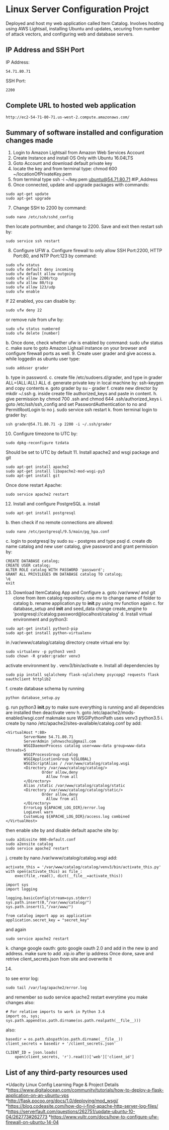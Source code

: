 # Linux Server Configuration Projct
Deployed and host my web application called Item Catalog. 
Involves hosting using AWS Lightsail, installing Ubuntu and updates, securing from number of attack vectors, and configuring web and database servers.

## IP Address and SSH Port

IP Address:
```
54.71.80.71
```

SSH Port:
```
2200
```

## Complete URL to hosted web application

```
http://ec2-54-71-80-71.us-west-2.compute.amazonaws.com/
```

## Summary of software installed and configuration changes made

1. Login to Amazon Lightsail from Amazon Web Services Account
2. Create Instance and install OS Only with Ubuntu 16.04LTS
3. Goto Account and download default private key 
4. locate the key and from terminal type: chmod 600 ~/locationOfPrivateKey.pem
5. from terminal type ssh -i ~/key.pem ubuntu@54.71.80.71 #IP_Address
6. Once connected, update and upgrade packages with commands:
```
sudo apt-get update
sudo apt-get upgrade
```
7. Change SSH to 2200 by command:
```
sudo nano /etc/ssh/sshd_config
```
then locate portnumber, and change to 2200. 
Save and exit then restart ssh by:
```
sudo service ssh restart
```
8. Configure UFW
a. Configure firewall to only allow SSH Port:2200, HTTP Port:80, and NTP Port:123 by command:
```
sudo ufw status
sudo ufw default deny incoming
sudo ufw default allow outgoing
sudo ufw allow 2200/tcp
sudo ufw allow 80/tcp
sudo ufw allow 123/udp
sudo ufw enable
```

If 22 enabled, you can disable by:
```
sudo ufw deny 22
```
or remove rule from ufw by:
```
sudo ufw status numbered
sudo ufw delete [number]
```
b. Once done, check whether ufw is enabled by command: sudo ufw status 
c. make sure to goto Amazon Lighsail instance on your browser and configure firewall ports as well.
9. Create user grader and give access
a. while loggedin as ubuntu user type:
```
sudo adduser grader
```
b. type in password.
c. create file /etc/sudoers.d/grader, and type in grader ALL=(ALL:ALL) ALL
d. generate private key in local machine by: ssh-keygen and copy contents
e. goto grader by su - grader
f. create new director by mkdir ~/.ssh
g. inside create file authorized_keys and paste in content.
h. give permission by chmod 700 .ssh and chmod 644 .ssh/authorized_keys
i. goto /etc/ssh/ssh_config and set PasswordAuthentication to no and PermitRootLogin to no
j. sudo service ssh restart
k. from terminal login to grader by: 
```
ssh grader@54.71.80.71 -p 2200 -i ~/.ssh/grader
```
10. Configure timezone to UTC by: 
```
sudo dpkg-reconfigure tzdata
```
Should be set to UTC by default
11. Install apache2 and wsgi package and git
```
sudo apt-get install apache2
sudo apt-get install libapache2-mod-wsgi-py3
sudo apt-get install git
```
Once done restart Apache:
```
sudo service apache2 restart
```
12. Install and configure PostgreSQL
a. install
```
sudo apt-get install postgresql
```
b. then check if no remote connections are allowed:
```
sudo nano /etc/postgresql/9.5/main/pg_hpa.conf
```
c. login to postgresql by sudo su - postgres and type psql 
d. create db name catalog and new user catalog, give password and grant permission by:
```
CREATE DATABASE catalog;
CREATE USER catalog;
ALTER ROLE catalog WITH PASSWORD 'password';
GRANT ALL PRIVILEGES ON DATABASE catalog TO catalog;
\q
exit
```

13. Download ItemCatalog App and Configure
a. goto /var/www/ and git clone from item catalog repository. use mv to change name of folder to catalog
b. rename application.py to __init__.py using mv function again
c. for database_setup and __init__ and seed_data change create_engine to 'postgresql://catalog:password@localhost/catalog'
d. Install virtual environment and python3:
```
sudo apt-get install python3-pip
sudo apt-get install python-virtualenv
``` 
in /var/www/catalog/catalog directory create virtual env by:
```
sudo virtualenv -p python3 ven3
sudo chown -R grader:grader venv3
```
activate environment by . venv3/bin/activate
e. Install all dependencies by 
```
sudo pip install sqlalchemy flask-sqlalchemy psycopg2 requests flask oauthclient httplib2
```
f. create database schema by running 
```
python database_setup.py
```
g. run python3 __init__.py to make sure everything is running and all dependcies are installed then deactivate venv
h. goto /etc/apache2/mods-enabled/wsgi.conf makmake sure WSGIPythonPath uses venv3 python3.5
i. create by nano /etc/apache2/sites-available/catalog.conf by add:
```
<VirtualHost *:80>
        ServerName 54.71.80.71
        ServerAdmin johnwschoi@gmail.com
        WSGIDaemonProcess catalog user=www-data group=www-data threads=5
        WSGIProcessGroup catalog
        WSGIApplicationGroup %{GLOBAL}
        WSGIScriptAlias / /var/www/catalog/catalog.wsgi
        <Directory /var/www/catalog/catalog/>
                Order allow,deny
                  Allow from all
        </Directory>
        Alias /static /var/www/catalog/catalog/static
        <Directory /var/www/catalog/catalog/static/>
                Order allow,deny
                  Allow from all
        </Directory>
        ErrorLog ${APACHE_LOG_DIR}/error.log
        LogLevel warn
        CustomLog ${APACHE_LOG_DIR}/access.log combined
</VirtualHost>
```
then enable site by and disable default apache site by: 
```
sudo a2dissite 000-default.conf
sudo a2ensite catalog
sudo service apache2 restart
```
j. create by nano /var/www/catalog/catalog.wsgi add:
```
activate_this = '/var/www/catalog/catalog/venv3/bin/activate_this.py'
with open(activate_this) as file_:
    exec(file_.read(), dict(__file__=activate_this))

import sys
import logging

logging.basicConfig(stream=sys.stderr)
sys.path.insert(0,"/var/www/catalog/")
sys.path.insert(1,"/var/www/")

from catalog import app as application
application.secret_key = "secret_key"
```
and again
```
sudo service apache2 restart
```
k. change google oauth:
goto google oauth 2.0 and add in the new ip and address. 
make sure to add .xip.io after ip address
Once done, save and retrive client_secrets.json from site and overwrite it

14.
to see error log:
```
sudo tail /var/log/apache2/error.log
```
and remember so sudo service apache2 restart everytime you make changes
also: 
```
# For relative imports to work in Python 3.6
import os, sys; sys.path.append(os.path.dirname(os.path.realpath(__file__)))
```
also:
```
basedir = os.path.abspath(os.path.dirname(__file__))
client_secrets = basedir + '/client_secrets.json'

CLIENT_ID = json.loads(
    open(client_secrets, 'r').read())['web']['client_id']
```

## List of any third-party resources used
*Udacity Linux Config Learning Page & Project Details
*https://www.digitalocean.com/community/tutorials/how-to-deploy-a-flask-application-on-an-ubuntu-vps
*http://flask.pocoo.org/docs/1.0/deploying/mod_wsgi/
*https://blog.codeasite.com/how-do-i-find-apache-http-server-log-files/
*https://serverfault.com/questions/262751/update-ubuntu-10-04/262773#262773
*https://www.vultr.com/docs/how-to-configure-ufw-firewall-on-ubuntu-14-04

